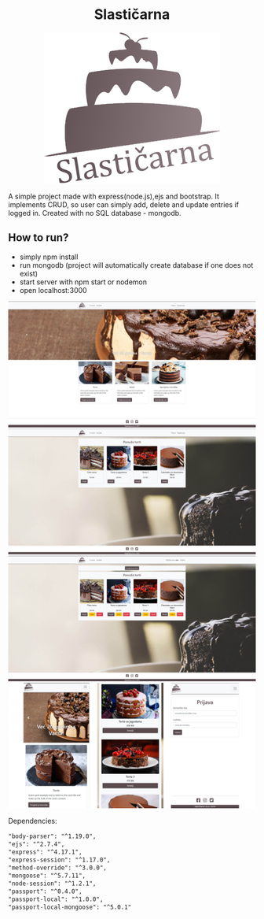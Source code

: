
<div align="center">
<h1>Slastičarna</h1>
 <img src="public/img/logo.png"/>
</div>

A simple project made with express(node.js),ejs and bootstrap. It implements CRUD, so user can simply add, delete and update entries if logged in. Created with no SQL database - mongodb.

## How to run?

* simply npm install
* run mongodb (project will automatically create database if one does not exist)
* start server with npm start or nodemon
* open localhost:3000

![Slika 1](projekt_slike/slasticarna1.jpg)
![Slika 2](projekt_slike/slasticarna2.jpg)
![Slika 3](projekt_slike/slasticarna3.jpg)
![Slika 4](projekt_slike/slasticarna4.jpg)

Dependencies: 

    "body-parser": "^1.19.0",
    "ejs": "^2.7.4",
    "express": "^4.17.1",
    "express-session": "^1.17.0",
    "method-override": "^3.0.0",
    "mongoose": "^5.7.11",
    "node-session": "^1.2.1",
    "passport": "^0.4.0",
    "passport-local": "^1.0.0",
    "passport-local-mongoose": "^5.0.1"
